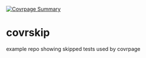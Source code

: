 
<!-- README.md is generated from README.Rmd. Please edit that file -->

[![Covrpage
Summary](https://img.shields.io/badge/covrpage-Last_Build_2018_11_15-yellowgreen.svg)](http://tinyurl.com/yaaggsay)

# covrskip

example repo showing skipped tests used by covrpage

